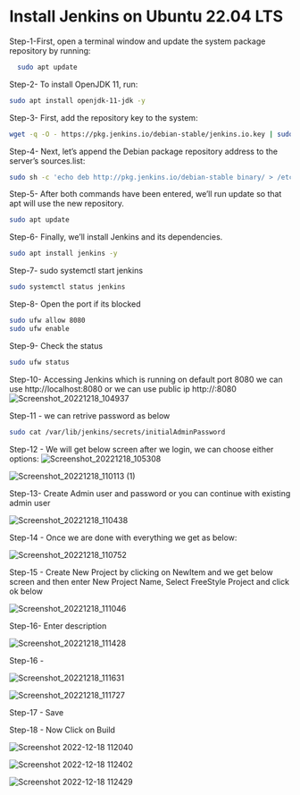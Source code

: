 # Install Jenkins on Ubuntu 22.04 LTS

Step-1-First, open a terminal window and update the system package repository by running:

  ```bash 
    sudo apt update  
   ```
Step-2- To install OpenJDK 11, run:
  ```bash 
  sudo apt install openjdk-11-jdk -y
  ```
Step-3- First, add the repository key to the system:
```bash
wget -q -O - https://pkg.jenkins.io/debian-stable/jenkins.io.key | sudo apt-key add -
```
Step-4- Next, let’s append the Debian package repository address to the server’s sources.list:
```bash
sudo sh -c 'echo deb http://pkg.jenkins.io/debian-stable binary/ > /etc/apt/sources.list.d/jenkins.list'
```
Step-5- After both commands have been entered, we’ll run update so that apt will use the new repository.
```bash
sudo apt update
```
Step-6- Finally, we’ll install Jenkins and its dependencies.
```bash
sudo apt install jenkins -y
```

Step-7- sudo systemctl start jenkins 
```bash
sudo systemctl status jenkins
```
Step-8- Open the port if its blocked
```bash
sudo ufw allow 8080
sudo ufw enable
```
Step-9- Check the status 
```bash
sudo ufw status
```
Step-10- Accessing Jenkins which is running on default port 8080
  we can use http://localhost:8080 or we can use public ip http://<publicIP>:8080
  ![Screenshot_20221218_104937](https://user-images.githubusercontent.com/24952643/208282799-6e83a3d8-84fe-457d-a52b-cdd6d2911e0d.png)
 
Step-11 - we can retrive password as below
  
  ```bash
  sudo cat /var/lib/jenkins/secrets/initialAdminPassword
 ```
 
 Step-12 - We will get below screen after we login, we can choose either options:
  ![Screenshot_20221218_105308](https://user-images.githubusercontent.com/24952643/208282899-dd469319-3c5f-4e20-870a-3f437f421005.png)
  
  ![Screenshot_20221218_110113 (1)](https://user-images.githubusercontent.com/24952643/208283142-89fda131-8fed-4f1e-a5b1-d2410a0c3e37.jpg)
  
Step-13- Create Admin user and password or you can continue with existing admin user
  
  ![Screenshot_20221218_110438](https://user-images.githubusercontent.com/24952643/208283186-4b41713c-ae75-4cb8-abcb-8d8cd305b75a.jpg)

Step-14 - Once we are done with everything we get as below:
  
  ![Screenshot_20221218_110752](https://user-images.githubusercontent.com/24952643/208283266-8c9cf8a3-3b16-4f8b-b367-0c69e586cd04.jpg)

Step-15 - Create New Project by clicking on NewItem and we get below screen and then enter New Project Name, Select FreeStyle Project and click ok below
  
  ![Screenshot_20221218_111046](https://user-images.githubusercontent.com/24952643/208283394-74ce1287-f114-440c-8be0-3c3bf864a4e0.jpg)
  
Step-16- Enter description
  
  ![Screenshot_20221218_111428](https://user-images.githubusercontent.com/24952643/208283441-4a301d2f-63b4-4f92-8885-145fb3c8a857.png)
  
Step-16 -

![Screenshot_20221218_111631](https://user-images.githubusercontent.com/24952643/208283603-7a062d24-5770-417e-9292-76f91e6e847c.png)
  
![Screenshot_20221218_111727](https://user-images.githubusercontent.com/24952643/208283601-20a9c0c3-fd21-4b75-a8bb-be69ed271b6e.png)

Step-17 - Save

Step-18 - Now Click on Build
  
![Screenshot 2022-12-18 112040](https://user-images.githubusercontent.com/24952643/208283722-67d46bf8-ccab-48a4-80c1-27ce41251f1d.jpg)
  
![Screenshot 2022-12-18 112402](https://user-images.githubusercontent.com/24952643/208283783-b05fc937-8b3d-404f-875e-20c1785ce3a7.jpg)
  
![Screenshot 2022-12-18 112429](https://user-images.githubusercontent.com/24952643/208283787-9986f025-9453-499b-94a1-02cb306ae0d5.jpg)
